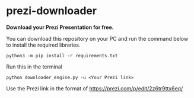 # prezi-downloader

**Download your Prezi Presentation for free.**

You can download this repository on your PC and run the command below to install the required libraries. 
```
python3 -m pip install -r requirements.txt
```
Run this in the terminal

```
python downloader_engine.py -u <Your Prezi link>
```

Use the Prezi link in the format of https://prezi.com/p/edit/2z6tr9ttx6eq/

